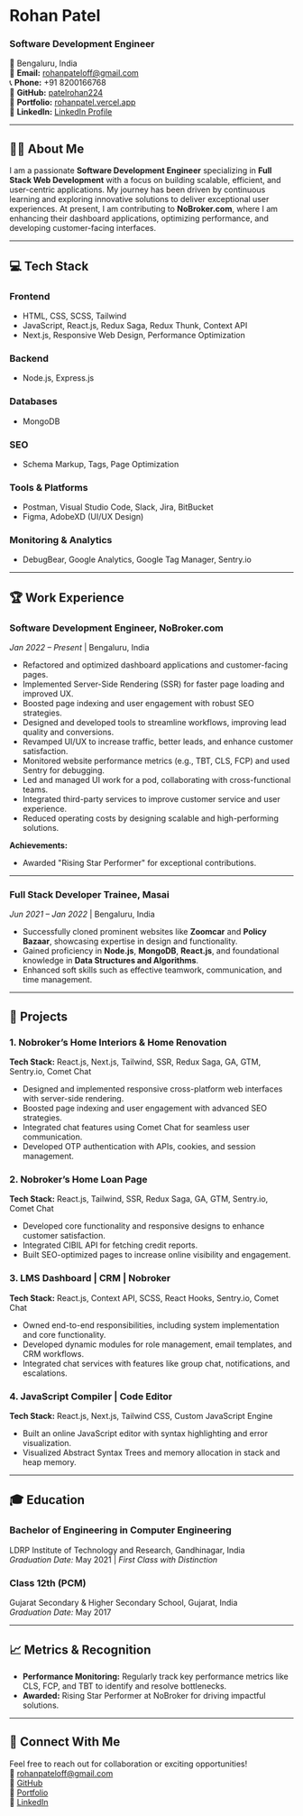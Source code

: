 # Rohan Patel

### Software Development Engineer

📍 Bengaluru, India  
📧 **Email:** rohanpateloff@gmail.com  
📞 **Phone:** +91 8200166768  
🔗 **GitHub:** [patelrohan224](https://github.com/patelrohan224)  
🔗 **Portfolio:** [rohanpatel.vercel.app](https://rohanpatel.vercel.app)  
🔗 **LinkedIn:** [LinkedIn Profile](https://www.linkedin.com)

---

## 👨‍💻 About Me

I am a passionate **Software Development Engineer** specializing in **Full Stack Web Development** with a focus on building scalable, efficient, and user-centric applications. My journey has been driven by continuous learning and exploring innovative solutions to deliver exceptional user experiences. At present, I am contributing to **NoBroker.com**, where I am enhancing their dashboard applications, optimizing performance, and developing customer-facing interfaces.

---

## 💻 Tech Stack

### **Frontend**
- HTML, CSS, SCSS, Tailwind
- JavaScript, React.js, Redux Saga, Redux Thunk, Context API
- Next.js, Responsive Web Design, Performance Optimization

### **Backend**
- Node.js, Express.js

### **Databases**
- MongoDB

### **SEO**
- Schema Markup, Tags, Page Optimization

### **Tools & Platforms**
- Postman, Visual Studio Code, Slack, Jira, BitBucket
- Figma, AdobeXD (UI/UX Design)

### **Monitoring & Analytics**
- DebugBear, Google Analytics, Google Tag Manager, Sentry.io

---

## 🏆 Work Experience

### **Software Development Engineer, NoBroker.com**  
*Jan 2022 – Present* | Bengaluru, India
- Refactored and optimized dashboard applications and customer-facing pages.
- Implemented Server-Side Rendering (SSR) for faster page loading and improved UX.
- Boosted page indexing and user engagement with robust SEO strategies.
- Designed and developed tools to streamline workflows, improving lead quality and conversions.
- Revamped UI/UX to increase traffic, better leads, and enhance customer satisfaction.
- Monitored website performance metrics (e.g., TBT, CLS, FCP) and used Sentry for debugging.
- Led and managed UI work for a pod, collaborating with cross-functional teams.
- Integrated third-party services to improve customer service and user experience.
- Reduced operating costs by designing scalable and high-performing solutions.

**Achievements:**
- Awarded "Rising Star Performer" for exceptional contributions.

---

### **Full Stack Developer Trainee, Masai**  
*Jun 2021 – Jan 2022* | Bengaluru, India
- Successfully cloned prominent websites like **Zoomcar** and **Policy Bazaar**, showcasing expertise in design and functionality.
- Gained proficiency in **Node.js**, **MongoDB**, **React.js**, and foundational knowledge in **Data Structures and Algorithms**.
- Enhanced soft skills such as effective teamwork, communication, and time management.

---

## 📂 Projects

### **1. Nobroker’s Home Interiors & Home Renovation**
**Tech Stack:** React.js, Next.js, Tailwind, SSR, Redux Saga, GA, GTM, Sentry.io, Comet Chat
- Designed and implemented responsive cross-platform web interfaces with server-side rendering.
- Boosted page indexing and user engagement with advanced SEO strategies.
- Integrated chat features using Comet Chat for seamless user communication.
- Developed OTP authentication with APIs, cookies, and session management.

### **2. Nobroker’s Home Loan Page**
**Tech Stack:** React.js, Tailwind, SSR, Redux Saga, GA, GTM, Sentry.io, Comet Chat
- Developed core functionality and responsive designs to enhance customer satisfaction.
- Integrated CIBIL API for fetching credit reports.
- Built SEO-optimized pages to increase online visibility and engagement.

### **3. LMS Dashboard | CRM | Nobroker**
**Tech Stack:** React.js, Context API, SCSS, React Hooks, Sentry.io, Comet Chat
- Owned end-to-end responsibilities, including system implementation and core functionality.
- Developed dynamic modules for role management, email templates, and CRM workflows.
- Integrated chat services with features like group chat, notifications, and escalations.

### **4. JavaScript Compiler | Code Editor**
**Tech Stack:** React.js, Next.js, Tailwind CSS, Custom JavaScript Engine
- Built an online JavaScript editor with syntax highlighting and error visualization.
- Visualized Abstract Syntax Trees and memory allocation in stack and heap memory.

---

## 🎓 Education

### **Bachelor of Engineering in Computer Engineering**  
LDRP Institute of Technology and Research, Gandhinagar, India  
*Graduation Date:* May 2021 | *First Class with Distinction*

### **Class 12th (PCM)**  
Gujarat Secondary & Higher Secondary School, Gujarat, India  
*Graduation Date:* May 2017

---

## 📈 Metrics & Recognition
- **Performance Monitoring:** Regularly track key performance metrics like CLS, FCP, and TBT to identify and resolve bottlenecks.
- **Awarded:** Rising Star Performer at NoBroker for driving impactful solutions.

---

## 🤝 Connect With Me
Feel free to reach out for collaboration or exciting opportunities!  
📧 rohanpateloff@gmail.com  
🔗 [GitHub](https://github.com/patelrohan224)  
🔗 [Portfolio](https://rohanpatel.vercel.app)  
🔗 [LinkedIn](https://www.linkedin.com)


